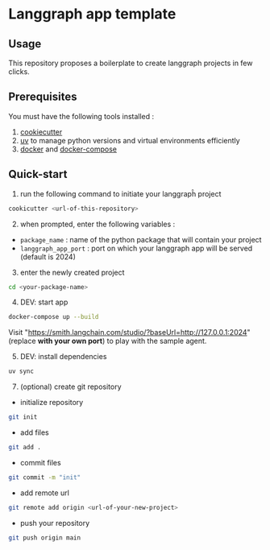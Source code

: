 # Langgraph app template

## Usage

This repository proposes a boilerplate to create langgraph projects in few clicks.

## Prerequisites
You must have the following tools installed : 
1. [cookiecutter](https://github.com/cookiecutter/cookiecutter?tab=readme-ov-file#installation) 
2. [uv](https://docs.astral.sh/uv/#installation) to manage python versions and virtual environments efficiently
3. [docker](https://docs.docker.com/engine/install/) and [docker-compose](https://docs.docker.com/compose/install/)

## Quick-start

1. run the following command to initiate your langgrapĥ project

```sh
cookicutter <url-of-this-repository>
```

2. when prompted, enter the following variables :
- `package_name` : name of the python package that will contain your project
- `langgraph_app_port` :  port on which your langgraph app will be served (default is 2024)

3. enter the newly created project

```sh
cd <your-package-name>
```

4. DEV: start app

```sh
docker-compose up --build
```
Visit "https://smith.langchain.com/studio/?baseUrl=http://127.0.0.1:2024" (replace **with your own port**) to play with the sample agent.

5. DEV: install dependencies

```sh
uv sync
```

7. (optional) create git repository
- initialize repository
```sh
git init
```
- add files
```sh
git add .
```
- commit files
```sh
git commit -m "init"
```
- add remote url
```sh
git remote add origin <url-of-your-new-project>
```
- push your repository
```sh
git push origin main
```
